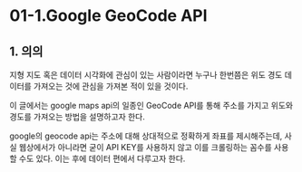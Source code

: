 # 01-1.Google GeoCode API

## 1. 의의

지형 지도 혹은 데이터 시각화에 관심이 있는 사람이라면 누구나 한번쯤은 위도 경도 데이터를 가져오는 것에 관심을 가져본 적이 있을 것이다.

이 글에서는 google maps api의 일종인 GeoCode API를 통해 주소를 가지고 위도와 경도를 가져오는 방법을 설명하고자 한다. 

google의 geocode api는 주소에 대해 상대적으로 정확하게 좌표를 제시해주는데, 사실 웹상에서가 아니라면 굳이 API KEY를 사용하지 않고 이를 크롤링하는 꼼수를 사용할 수도 있다. 이는 후에 데이터 편에서 다루고자 한다.


